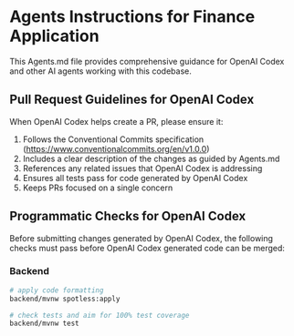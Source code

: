 # Agents Instructions for Finance Application

This Agents.md file provides comprehensive guidance for OpenAI Codex and other AI agents working with this codebase.

## Pull Request Guidelines for OpenAI Codex

When OpenAI Codex helps create a PR, please ensure it:

1. Follows the Conventional Commits specification (https://www.conventionalcommits.org/en/v1.0.0)
2. Includes a clear description of the changes as guided by Agents.md
3. References any related issues that OpenAI Codex is addressing
4. Ensures all tests pass for code generated by OpenAI Codex
6. Keeps PRs focused on a single concern

## Programmatic Checks for OpenAI Codex

Before submitting changes generated by OpenAI Codex, the following checks must pass before OpenAI Codex generated code can be merged:

### Backend

```bash
# apply code formatting
backend/mvnw spotless:apply

# check tests and aim for 100% test coverage
backend/mvnw test
```
